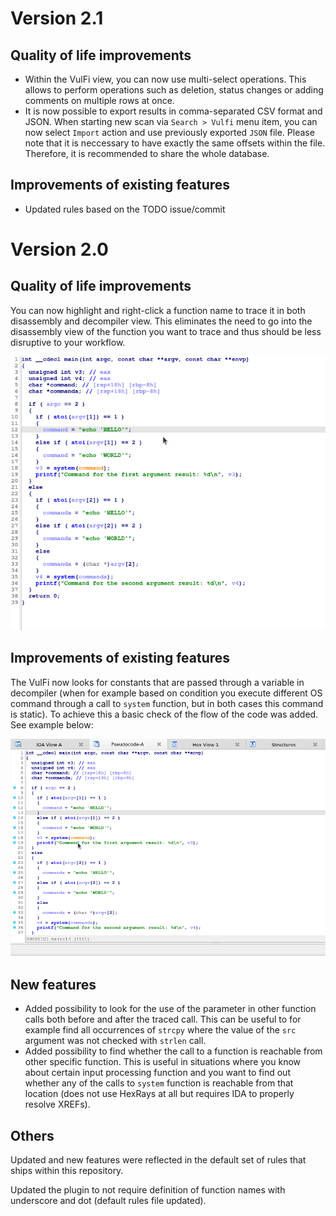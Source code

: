 # Version 2.1

## Quality of life improvements

* Within the VulFi view, you can now use multi-select operations. This allows to perform operations such as deletion, status changes or adding comments on multiple rows at once.
* It is now possible to export results in comma-separated CSV format and JSON. When starting new scan via `Search > Vulfi` menu item, you can now select `Import` action and use previously exported `JSON` file. Please note that it is neccessary to have exactly the same offsets within the file. Therefore, it is recommended to share the whole database.

## Improvements of existing features

* Updated rules based on the TODO issue/commit


# Version 2.0

## Quality of life improvements

You can now highlight and right-click a function name to trace it in both disassembly and decompiler view. This eliminates the need to go into the disassembly view of the function you want to trace and thus should be less disruptive to your workflow.

![add custom](./img/add_custom.gif)


## Improvements of existing features

The VulFi now looks for constants that are passed through a variable in decompiler (when for example based on condition you execute different OS command through a call to `system` function, but in both cases this command is static). To achieve this a basic check of the flow of the code was added. See example below:

![basic](./img/better_const.gif)


## New features

* Added possibility to look for the use of the parameter in other function calls both before and after the traced call. This can be useful to for example find all occurrences of `strcpy` where the value of the `src` argument was not checked with `strlen` call.
* Added possibility to find whether the call to a function is reachable from other specific function. This is useful in situations where you know about certain input processing function and you want to find out whether any of the calls to `system` function is reachable from that location (does not use HexRays at all but requires IDA to properly resolve XREFs).

## Others

Updated and new features were reflected in the default set of rules that ships within this repository.

Updated the plugin to not require definition of function names with underscore and dot (default rules file updated).
